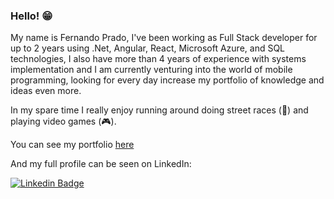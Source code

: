 ### Hello! 😁

My name is Fernando Prado, I've been working as Full Stack developer for up to 2 years using .Net, Angular, React, Microsoft Azure, and SQL technologies, I also have more than 4 years of experience with systems implementation and I am currently venturing into the world of mobile programming, looking for every day increase my portfolio of knowledge and ideas even more.

In my spare time I really enjoy running around doing street races (🏃) and playing video games (🎮).

You can see my portfolio [here](https://fjprado.github.io/portfolio/)

And my full profile can be seen on LinkedIn:

[![Linkedin Badge](https://img.shields.io/badge/-LinkedIn-blue?style=flat-square&logo=Linkedin&logoColor=white&link=https://www.linkedin.com/in/fernandoprado-dev/)](https://www.linkedin.com/in/fernandoprado-dev/)
